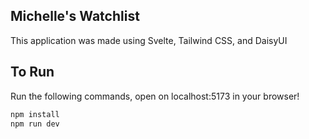 ## Michelle's Watchlist

This application was made using Svelte, Tailwind CSS, and DaisyUI

## To Run

Run the following commands, open on localhost:5173 in your browser!

```bash
npm install
npm run dev
```
